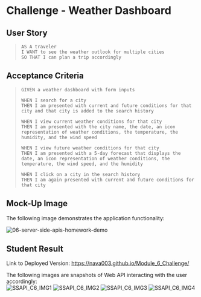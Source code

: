 # Challenge - Weather Dashboard

## User Story
> `AS A traveler`  
> `I WANT to see the weather outlook for multiple cities`  
> `SO THAT I can plan a trip accordingly`

## Acceptance Criteria
> `GIVEN a weather dashboard with form inputs`
> 
> `WHEN I search for a city`  
> `THEN I am presented with current and future conditions for that city and that city is added to the search history`
> 
> `WHEN I view current weather conditions for that city`  
> `THEN I am presented with the city name, the date, an icon representation of weather conditions, the temperature, the humidity, and the wind speed`
> 
> `WHEN I view future weather conditions for that city`  
> `THEN I am presented with a 5-day forecast that displays the date, an icon representation of weather conditions, the temperature, the wind speed, and the humidity`
> 
> `WHEN I click on a city in the search history`  
> `THEN I am again presented with current and future conditions for that city`

## Mock-Up Image
The following image demonstrates the application functionality:  
  
![06-server-side-apis-homework-demo](https://github.com/nava003/Module_6_Challenge/assets/32070635/2ca63ac2-2e96-424b-b406-ab34be6102c0)

## Student Result
Link to Deployed Version: https://nava003.github.io/Module_6_Challenge/
  
The following images are snapshots of Web API interacting with the user accordingly:  
![SSAPI_C6_IMG1](https://github.com/nava003/Module_6_Challenge/assets/32070635/7dfc08ff-6b01-46c0-b7f3-8204c27e2281)
![SSAPI_C6_IMG2](https://github.com/nava003/Module_6_Challenge/assets/32070635/ba190884-ac33-4d4d-8478-5aab5d4f8fee)
![SSAPI_C6_IMG3](https://github.com/nava003/Module_6_Challenge/assets/32070635/5b823df8-dfa8-4818-80c0-d8de3a2bb495)
![SSAPI_C6_IMG4](https://github.com/nava003/Module_6_Challenge/assets/32070635/3bba78e1-b562-4918-b585-32d475bbe2d5)
